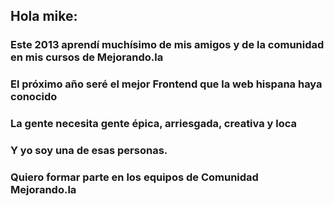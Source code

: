 ## Hola mike:

### Este 2013 aprendí muchísimo de mis amigos y de la comunidad en mis cursos de Mejorando.la
### El próximo año seré el mejor Frontend que la web hispana haya conocido
### La gente necesita gente épica, arriesgada, creativa y loca

### Y yo soy una de esas personas.

### Quiero formar parte en los equipos de Comunidad Mejorando.la


